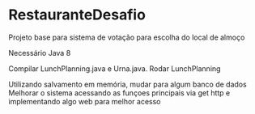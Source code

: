 # RestauranteDesafio
Projeto base para sistema de votação para escolha do local de almoço

Necessário Java 8

Compilar LunchPlanning.java e Urna.java. Rodar LunchPlanning

Utilizando salvamento em memória, mudar para algum banco de dados
Melhorar o sistema acessando as funçoes principais via get http e implementando algo web para melhor acesso
